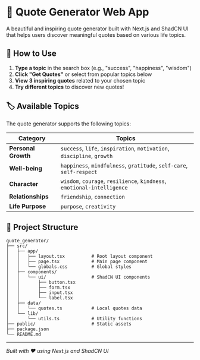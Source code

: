 # 🌟 Quote Generator Web App

A beautiful and inspiring quote generator built with Next.js and ShadCN UI that helps users discover meaningful quotes based on various life topics.

## 🚀 How to Use

1. **Type a topic** in the search box (e.g., "success", "happiness", "wisdom")
2. **Click "Get Quotes"** or select from popular topics below
3. **View 3 inspiring quotes** related to your chosen topic
4. **Try different topics** to discover new quotes!


## 🏷️ Available Topics

The quote generator supports the following topics:

| Category | Topics |
|----------|--------|
| **Personal Growth** | `success`, `life`, `inspiration`, `motivation`, `discipline`, `growth` |
| **Well-being** | `happiness`, `mindfulness`, `gratitude`, `self-care`, `self-respect` |
| **Character** | `wisdom`, `courage`, `resilience`, `kindness`, `emotional-intelligence` |
| **Relationships** | `friendship`, `connection` |
| **Life Purpose** | `purpose`, `creativity` |

## 📁 Project Structure

```
quote_generator/
├── src/
│   ├── app/
│   │   ├── layout.tsx          # Root layout component
│   │   ├── page.tsx            # Main page component
│   │   └── globals.css         # Global styles
│   ├── components/
│   │   └── ui/                 # ShadCN UI components
│   │       ├── button.tsx
│   │       ├── form.tsx
│   │       ├── input.tsx
│   │       └── label.tsx
│   ├── data/
│   │   └── quotes.ts           # Local quotes data
│   └── lib/
│       └── utils.ts            # Utility functions
├── public/                     # Static assets
├── package.json
└── README.md
```


---

*Built with ❤️ using Next.js and ShadCN UI*
